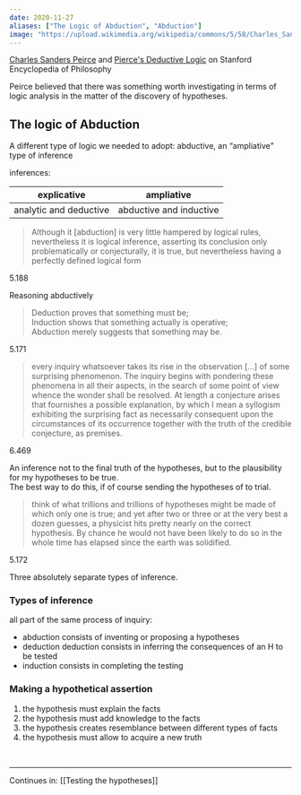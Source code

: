 ```yaml
---
date: 2020-11-27
aliases: ["The Logic of Abduction", "Abduction"]
image: "https://upload.wikimedia.org/wikipedia/commons/5/58/Charles_Sanders_Peirce.jpg"
---
```

[Charles Sanders Peirce](https://plato.stanford.edu/entries/peirce/ "Charles Sanders Peirce on Stanford Encyclopedia of Philosophy") and [Pierce's Deductive Logic](https://plato.stanford.edu/entries/peirce-logic/ "Pierce's Deductive Logic on Stanford Encyclopedia of Philosophy") on Stanford Encyclopedia of Philosophy

Peirce believed that there was something worth investigating in terms of logic analysis in the matter of the discovery of hypotheses.

## The logic of Abduction

A different type of logic we needed to adopt: abductive, an <q>ampliative</q> type of inference

inferences:

| explicative | ampliative |
| ----------- | ---------- |
| analytic and deductive| abductive and inductive |

> Although it \[abduction\] is very little hampered by logical rules, nevertheless it is logical inference, asserting its conclusion only problematically or conjecturally, it is true, but nevertheless having a perfectly defined logical form

<p class="cite">5.188</p>

Reasoning abductively

> Deduction proves that something must be;\
> Induction shows that something actually is operative;\
> Abduction merely suggests that something may be.

<p class="cite">5.171</p>

> every inquiry whatsoever takes its rise in the observation \[…\] of some surprising phenomenon. The inquiry begins with pondering these phenomena in all their aspects, in the search of some point of view whence the wonder shall be resolved. At length a conjecture arises that fournishes a possible explanation, by which I mean a syllogism exhibiting the surprising fact as necessarily consequent upon the circumstances of its occurrence together with the truth of the credible conjecture, as premises.

<p class="cite">6.469</p>

An inference not to the final truth of the hypotheses, but to the plausibility for my hypotheses to be true.\
The best way to do this, if of course sending the hypotheses of to trial.

> think of what trillions and trillions of hypotheses might be made of which only one is true; and yet after two or three or at the very best a dozen guesses, a physicist hits pretty nearly on the correct hypothesis. By chance he would not have been likely to do so in the whole time has elapsed since the earth was solidified.

<p class="cite">5.172</p>

Three absolutely separate types of inference.

### Types of inference

all part of the same process of inquiry:
- abduction consists of inventing or proposing a hypotheses
- deduction deduction consists in inferring the consequences of an H to be tested
- induction consists in completing the testing

### Making a hypothetical assertion

1. the hypothesis must explain the facts
2. the hypothesis must add knowledge to the facts
3. the hypothesis creates resemblance between different types of facts
4. the hypothesis must allow to acquire a new truth

<br>

---

Continues in: [[Testing the hypotheses]]
